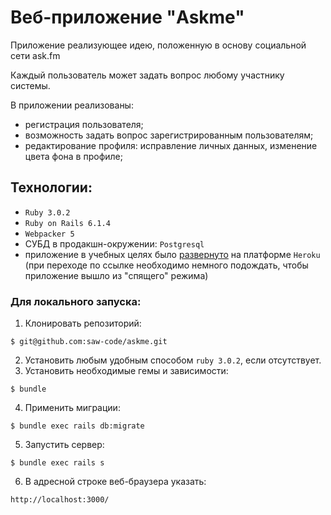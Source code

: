 Веб-приложение "Askme" 
===

Приложение реализующее идею, положенную в основу социальной сети ask.fm 

Каждый пользователь может задать вопрос любому участнику системы.

В приложении реализованы:
- регистрация пользователя;
- возможность задать вопрос зарегистрированным пользователям;
- редактирование профиля: исправление личных данных, изменение цвета фона в профиле; 


## Технологии:

- `Ruby 3.0.2`
- `Ruby on Rails 6.1.4`
- `Webpacker 5`
- СУБД в продакшн-окружении: `Postgresql`
- приложение в учебных целях было [развернуто](https://coolquestions.herokuapp.com/) на платформе `Heroku`
(при переходе по ссылке необходимо немного подождать, чтобы приложение вышло из "спящего" 
режима)

### Для локального запуска:

1. Клонировать репозиторий:

```
$ git@github.com:saw-code/askme.git
```

2. Установить любым удобным способом `ruby 3.0.2`, если отсутствует.
3. Установить необходимые гемы и зависимости:

```
$ bundle
```

4. Применить миграции:

```
$ bundle exec rails db:migrate
```

5. Запустить сервер:

```
$ bundle exec rails s
```

6. В адресной строке веб-браузера указать:

```
http://localhost:3000/
```

